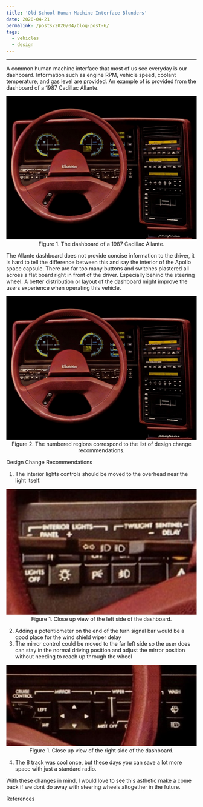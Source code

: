 ```yaml
---
title: 'Old School Human Machine Interface Blunders'
date: 2020-04-21
permalink: /posts/2020/04/blog-post-6/
tags:
  - vehicles
  - design
---
```


------

A common human machine interface that most of us see everyday is our dashboard. Information such as engine RPM, vehicle speed, coolant temperature, and gas level are provided. An example of is provided from the dashboard of a 1987 Cadillac Allante.

<p align="center">
<img src='/images/HMI.jpg'>
<br>
Figure 1. The dashboard of a 1987 Cadillac Allante. 
</p>

The Allante dashboard does not provide concise information to the driver, it is hard to tell the difference between this and say the interior of the Apollo space capsule. There are far too many buttons and switches plastered all across a flat board right in front of the driver. Especially behind the steering wheel. A better distribution or layout of the dashboard might improve the users experience when operating this vehicle. 
<p align="center">
<img src='/images/HMI_labeled.jpg'>
<br>
Figure 2. The numbered regions correspond to the list of design change recommendations. 
</p>

Design Change Recommendations

1.	The interior lights controls should be moved to the overhead near the light itself.

<p align="center">
<img src='/images/detail_left.jpg'>
<br>
Figure 1. Close up view of the left side of the dashboard. 
</p>

2.	Adding a potentiometer on the end of the turn signal bar would be a good place for the wind shield wiper delay
3.	The mirror control could be moved to the far left side so the user does can stay in the normal driving position and adjust the mirror position without needing to reach up through the wheel

<p align="center">
<img src='/images/detail_right.jpg'>
<br>
Figure 1. Close up view of the right side of the dashboard. 
</p>

4.	The 8 track was cool once, but these days you can save a lot more space with just a standard radio. 

With these changes in mind, I would love to see this asthetic make a come back if we dont do away with steering wheels altogether in the future. 

References

